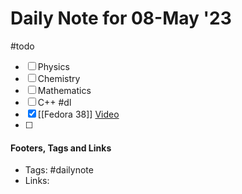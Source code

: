 # Daily Note for 08-May '23
#todo
- [ ] Physics
- [ ] Chemistry
- [ ] Mathematics
- [ ] C++
#dl 
- [x] [[Fedora 38]] [Video](https://youtu.be/daj9TVwlWb0)
- [ ] 

#### Footers, Tags and Links
- Tags: #dailynote 
- Links: 

[^1]: